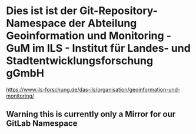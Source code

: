 # Dies ist ist der Git-Repository-Namespace der Abteilung Geoinformation und Monitoring -  GuM im ILS - Institut für Landes- und Stadtentwicklungsforschung gGmbH

https://www.ils-forschung.de/das-ils/organisation/geoinformation-und-monitoring/

## **Warning this is currently only a Mirror for our GitLab Namespace**
